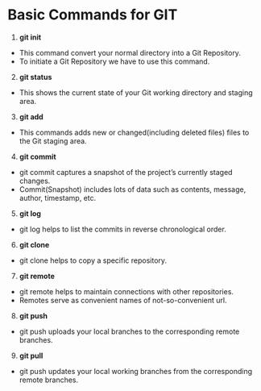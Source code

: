 # **Basic Commands for GIT**

1. **git init** 
  * This command convert your normal directory into a Git Repository.
  * To initiate a Git Repository we have to use this command.

2. **git status**
  * This shows the current state of your Git working directory and staging area. 

3. **git add**
  * This commands adds new or changed(including deleted files) files to the Git staging area.

4. **git commit**
  * git commit captures a snapshot of the project’s currently staged changes.
  * Commit(Snapshot) includes lots of data such as contents, message, author,
    timestamp, etc.

5. **git log**
  * git log helps to list the commits in reverse chronological order.

6. **git clone**
  * git clone helps to copy a specific repository.

7. **git remote**
  * git remote helps to maintain connections with other repositories. 
  * Remotes serve as convenient names of not-so-convenient url.  

8. **git push**
  * git push uploads your local branches to the corresponding remote branches.

9. **git pull**
  * git push updates your local working branches from the corresponding remote branches.

